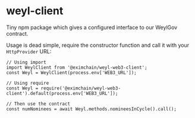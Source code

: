 # weyl-client
Tiny npm package which gives a configured interface to our WeylGov contract.  

Usage is dead simple, require the constructor function and call it with your `HttpProvider` URL:

```nodejs
// Using import
import WeylClient from '@eximchain/weyl-web3-client';
const Weyl = WeylClient(process.env['WEB3_URL']);

// Using require
const Weyl = require('@eximchain/weyl-web3-client').default(process.env['WEB3_URL']);

// Then use the contract
const numNominees = await Weyl.methods.nomineesInCycle().call();
```